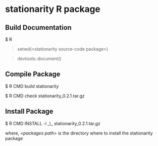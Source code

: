 # stationarity R package

<h2>Build Documentation</h2>
$ R

> setwd(\<stationarity source-code package\>)

> devtools::document()

<h2>Compile Package</h2>
$ R CMD build stationarity

$ R CMD check stationarity_0.2.1.tar.gz

<h2>Install Package</h2>
$ R CMD INSTALL -l _\<packages path\>_ stationarity_0.2.1.tar.gz

where, _\<packages path\>_ is the directory where to install the stationarity package
